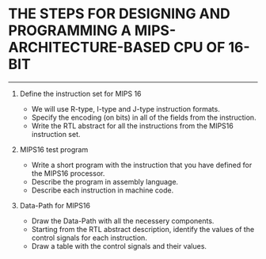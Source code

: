 # THE STEPS FOR DESIGNING AND PROGRAMMING A MIPS-ARCHITECTURE-BASED CPU OF 16-BIT 

----------------------------------------------------------


1. Define the instruction set for MIPS 16

	- We will use R-type, I-type and J-type instruction formats.
	- Specify the encoding (on bits) in all of the fields from the instruction.
	- Write the RTL abstract for all the instructions from the MIPS16 instruction set.

2. MIPS16 test program 
	
	- Write a short program with the instruction that you have defined for the MIPS16 processor.
	- Describe the program in assembly language.
	- Describe each instruction in machine code.
	
3. Data-Path for MIPS16

	- Draw the Data-Path with all the necessery components.
	- Starting from the RTL abstract description, identify the values of the control signals for each instruction.
	- Draw a table with the control signals and their values.
	
